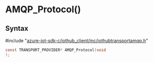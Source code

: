 # AMQP_Protocol()

## Syntax

\#include "[azure-iot-sdk-c/iothub_client/inc/iothubtransportamqp.h](../iot-c-ref-iothubtransportamqp-h.md)"  
```C
const TRANSPORT_PROVIDER* AMQP_Protocol(void
);
```

